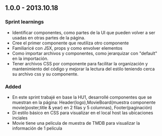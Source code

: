 ## 1.0.0 - 2013.10.18



### Sprint learnings

- Identificar componentes, como partes de la UI que pueden volver a ser usadas en otras partes de la página.
- Cree el primer componente que reutiliza otro componente
- Familiaricé con JSX, props y como envolver elementos
- Como importar archivos y componentes, como jerarquizar con "default" en la importación.
- Tener archivos CSS por componente para facilitar la organización y mantenimiento del código y mejorar la lectura del estilo teniendo cerca su archivo css y su componente.

### Added

- En este sprint trabajé en base la HU1, desarrollé componentes que se muestran en la página: Header(logo),MovieBoard(muestra componente movie(poster,title & year) en 2 filas y 5 columnas), Footer(paginación)
- Di estilo básico en CSS para visualizar en el local host las ubicaciones inciales
- Movie tiene una pelicula de muestra de TMDB para visualizar la información de 1 pelicula

